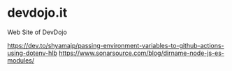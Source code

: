 # devdojo.it
Web Site of DevDojo

https://dev.to/shyamajp/passing-environment-variables-to-github-actions-using-dotenv-hlb
https://www.sonarsource.com/blog/dirname-node-js-es-modules/
